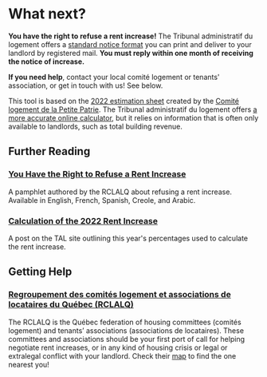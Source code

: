 # What next?

**You have the right to refuse a rent increase!** The Tribunal administratif du logement offers a [standard notice format](https://www.tal.gouv.qc.ca/sites/default/files/notices/TAL_810A_E.pdf) you can print and deliver to your landlord by registered mail. **You must reply within one month of receiving the notice of increase.**

**If you need help**, contact your local comité logement or tenants' association, or get in touch with us! See below.

This tool is based on the [2022 estimation sheet](https://comitelogementpetitepatrie.org/vos-droits/outil-calcul-hausse-loyer-2022/) created by the [Comité logement de la Petite Patrie](https://comitelogementpetitepatrie.org/). The Tribunal administratif du logement offers [a more accurate online calculator](https://www.tal.gouv.qc.ca/fr/calcul-pour-la-fixation-de-loyer/outil-de-calcul), but it relies on information that is often only available to landlords, such as total building revenue.

## Further Reading

### [You Have the Right to Refuse a Rent Increase](https://rclalq.qc.ca/outils/hausse-de-loyer)

A pamphlet authored by the RCLALQ about refusing a rent increase. Available in English, French, Spanish, Creole, and Arabic.

### [Calculation of the 2022 Rent Increase](https://www.tal.gouv.qc.ca/en/news/calculation-of-the-2022-rent-increase)

A post on the TAL site outlining this year's percentages used to calculate the rent increase.

## Getting Help

### [Regroupement des comités logement et associations de locataires du Québec (RCLALQ)](https://rclalq.qc.ca/)

The RCLALQ is the Québec federation of housing committees (comités logement) and tenants’ associations (associations de locataires). These committees and associations should be your first port of call for helping negotiate rent increases, or in any kind of housing crisis or legal or extralegal conflict with your landlord. Check their [map](https://rclalq.qc.ca/comites-logement/) to find the one nearest you!
